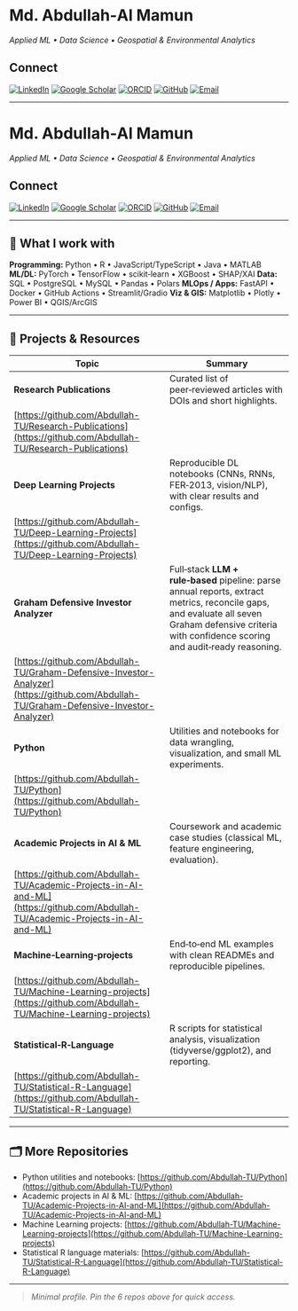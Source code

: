 # Md. Abdullah‑Al Mamun

*Applied ML • Data Science • Geospatial & Environmental Analytics*

## Connect

[![LinkedIn](https://img.shields.io/badge/LinkedIn-Profile-0A66C2?logo=linkedin\&logoColor=white)](https://www.linkedin.com/in/md-abdullah-al-mamun-a23416b8/)
[![Google Scholar](https://img.shields.io/badge/Google%20Scholar-Profile-4285F4?logo=google-scholar\&logoColor=white)](https://scholar.google.com/citations?user=6iTitIQAAAAJ&hl=en&authuser=1)
[![ORCID](https://img.shields.io/badge/ORCID-0009--0001--6749--9171-A6CE39?logo=orcid\&logoColor=white)](https://orcid.org/0009-0001-6749-9171)
[![GitHub](https://img.shields.io/badge/GitHub-Abdullah--TU-181717?logo=github\&logoColor=white)](https://github.com/Abdullah-TU)
[![Email](https://img.shields.io/badge/Email-md.abdullah.al.mamun.tu%40gmail.com-EA4335?logo=gmail\&logoColor=white)](mailto:md.abdullah.al.mamun.tu@gmail.com)

---

# Md. Abdullah‑Al Mamun

*Applied ML • Data Science • Geospatial & Environmental Analytics*

## Connect

[![LinkedIn](https://img.shields.io/badge/LinkedIn-Profile-0A66C2?logo=linkedin\&logoColor=white)](https://www.linkedin.com/in/md-abdullah-al-mamun-a23416b8/)
[![Google Scholar](https://img.shields.io/badge/Google%20Scholar-Profile-4285F4?logo=google-scholar\&logoColor=white)](https://scholar.google.com/citations?user=6iTitIQAAAAJ&hl=en&authuser=1)
[![ORCID](https://img.shields.io/badge/ORCID-0009--0001--6749--9171-A6CE39?logo=orcid\&logoColor=white)](https://orcid.org/0009-0001-6749-9171)
[![GitHub](https://img.shields.io/badge/GitHub-Abdullah--TU-181717?logo=github\&logoColor=white)](https://github.com/Abdullah-TU)
[![Email](https://img.shields.io/badge/Email-md.abdullah.al.mamun.tu%40gmail.com-EA4335?logo=gmail\&logoColor=white)](mailto:md.abdullah.al.mamun.tu@gmail.com)

---

## 🚀 What I work with

**Programming:** Python • R • JavaScript/TypeScript • Java • MATLAB
**ML/DL:** PyTorch • TensorFlow • scikit‑learn • XGBoost • SHAP/XAI
**Data:** SQL • PostgreSQL • MySQL • Pandas • Polars
**MLOps / Apps:** FastAPI • Docker • GitHub Actions • Streamlit/Gradio
**Viz & GIS:** Matplotlib • Plotly • Power BI • QGIS/ArcGIS

---

## 🔗 Projects & Resources

| Topic                                                                                                                                  | Summary                                                                                                                                                                                              |
| -------------------------------------------------------------------------------------------------------------------------------------- | ---------------------------------------------------------------------------------------------------------------------------------------------------------------------------------------------------- |
| **Research Publications**                                                                                                              | Curated list of peer‑reviewed articles with DOIs and short highlights.                                                                                                                               |
| [https://github.com/Abdullah-TU/Research-Publications](https://github.com/Abdullah-TU/Research-Publications)                           |                                                                                                                                                                                                      |
| **Deep Learning Projects**                                                                                                             | Reproducible DL notebooks (CNNs, RNNs, FER‑2013, vision/NLP), with clear results and configs.                                                                                                        |
| [https://github.com/Abdullah-TU/Deep-Learning-Projects](https://github.com/Abdullah-TU/Deep-Learning-Projects)                         |                                                                                                                                                                                                      |
| **Graham Defensive Investor Analyzer**                                                                                                 | Full‑stack **LLM + rule‑based** pipeline: parse annual reports, extract metrics, reconcile gaps, and evaluate all seven Graham defensive criteria with confidence scoring and audit‑ready reasoning. |
| [https://github.com/Abdullah-TU/Graham-Defensive-Investor-Analyzer](https://github.com/Abdullah-TU/Graham-Defensive-Investor-Analyzer) |                                                                                                                                                                                                      |
| **Python**                                                                                                                             | Utilities and notebooks for data wrangling, visualization, and small ML experiments.                                                                                                                 |
| [https://github.com/Abdullah-TU/Python](https://github.com/Abdullah-TU/Python)                                                         |                                                                                                                                                                                                      |
| **Academic Projects in AI & ML**                                                                                                       | Coursework and academic case studies (classical ML, feature engineering, evaluation).                                                                                                                |
| [https://github.com/Abdullah-TU/Academic-Projects-in-AI-and-ML](https://github.com/Abdullah-TU/Academic-Projects-in-AI-and-ML)         |                                                                                                                                                                                                      |
| **Machine‑Learning‑projects**                                                                                                          | End‑to‑end ML examples with clean READMEs and reproducible pipelines.                                                                                                                                |
| [https://github.com/Abdullah-TU/Machine-Learning-projects](https://github.com/Abdullah-TU/Machine-Learning-projects)                   |                                                                                                                                                                                                      |
| **Statistical‑R‑Language**                                                                                                             | R scripts for statistical analysis, visualization (tidyverse/ggplot2), and reporting.                                                                                                                |
| [https://github.com/Abdullah-TU/Statistical-R-Language](https://github.com/Abdullah-TU/Statistical-R-Language)                         |                                                                                                                                                                                                      |

---

## 🗂️ More Repositories

* Python utilities and notebooks: [https://github.com/Abdullah-TU/Python](https://github.com/Abdullah-TU/Python)
* Academic projects in AI & ML: [https://github.com/Abdullah-TU/Academic-Projects-in-AI-and-ML](https://github.com/Abdullah-TU/Academic-Projects-in-AI-and-ML)
* Machine Learning projects: [https://github.com/Abdullah-TU/Machine-Learning-projects](https://github.com/Abdullah-TU/Machine-Learning-projects)
* Statistical R language materials: [https://github.com/Abdullah-TU/Statistical-R-Language](https://github.com/Abdullah-TU/Statistical-R-Language)

---

> *Minimal profile. Pin the 6 repos above for quick access.*
